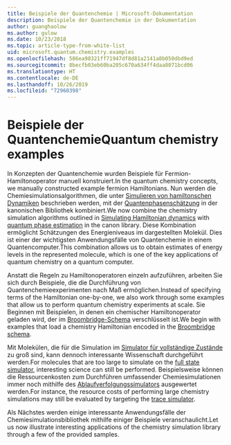 ```yaml
---
title: Beispiele der Quantenchemie | Microsoft-Dokumentation
description: Beispiele der Quantenchemie in der Dokumentation
author: guanghaolow
ms.author: gulow
ms.date: 10/23/2018
ms.topic: article-type-from-white-list
uid: microsoft.quantum.chemistry.examples
ms.openlocfilehash: 586ea98321ff71947df8d81a2141a8b050dbd9ed
ms.sourcegitcommit: 8becfb03eb60ba205c670a634ff4daa8071bcd06
ms.translationtype: HT
ms.contentlocale: de-DE
ms.lasthandoff: 10/26/2019
ms.locfileid: "72960398"
---
```

# <a name="quantum-chemistry-examples"></a><span data-ttu-id="89eb9-103">Beispiele der Quantenchemie</span><span class="sxs-lookup"><span data-stu-id="89eb9-103">Quantum chemistry examples</span></span>

<span data-ttu-id="89eb9-104">In Konzepten der Quantenchemie wurden Beispiele für Fermion-Hamiltonoperator manuell konstruiert.</span><span class="sxs-lookup"><span data-stu-id="89eb9-104">In the quantum chemistry concepts, we manually constructed example fermion Hamiltonians.</span></span> <span data-ttu-id="89eb9-105">Nun werden die Chemiesimulationsalgorithmen, die unter [Simulieren von hamiltonschen Dynamiken](xref:microsoft.quantum.libraries.standard.algorithms) beschrieben werden, mit der [Quantenphasenschätzung](xref:microsoft.quantum.libraries.characterization) in der kanonischen Bibliothek kombiniert.</span><span class="sxs-lookup"><span data-stu-id="89eb9-105">We now combine the chemistry simulation algorithms outlined in [Simulating Hamiltonian dynamics](xref:microsoft.quantum.libraries.standard.algorithms) with [quantum phase estimation](xref:microsoft.quantum.libraries.characterization) in the canon library.</span></span> <span data-ttu-id="89eb9-106">Diese Kombination ermöglicht Schätzungen des Energieniveaus im dargestellten Molekül. Dies ist einer der wichtigsten Anwendungsfälle von Quantenchemie in einem Quantencomputer.</span><span class="sxs-lookup"><span data-stu-id="89eb9-106">This combination allows us to obtain  estimates of energy levels in the represented molecule, which is one of the key applications of quantum chemistry on a quantum computer.</span></span> 

<span data-ttu-id="89eb9-107">Anstatt die Regeln zu Hamiltonoperatoren einzeln aufzuführen, arbeiten Sie sich durch Beispiele, die die Durchführung von Quantenchemieexperimenten nach Maß ermöglichen.</span><span class="sxs-lookup"><span data-stu-id="89eb9-107">Instead of specifying terms of the Hamiltonian one-by-one, we also work through some examples that allow us to perform quantum chemistry experiments at scale.</span></span> <span data-ttu-id="89eb9-108">Sie Beginnen mit Beispielen, in denen ein chemischer Hamiltonoperator geladen wird, der im [Broombridge-Schema](xref:microsoft.quantum.libraries.chemistry.schema.broombridge) verschlüsselt ist.</span><span class="sxs-lookup"><span data-stu-id="89eb9-108">We begin with examples that load a chemistry Hamiltonian encoded in the [Broombridge schema](xref:microsoft.quantum.libraries.chemistry.schema.broombridge).</span></span>

<span data-ttu-id="89eb9-109">Mit Molekülen, die für die Simulation im [Simulator für vollständige Zustände](xref:microsoft.quantum.machines.full-state-simulator) zu groß sind, kann dennoch interessante Wissenschaft durchgeführt werden.</span><span class="sxs-lookup"><span data-stu-id="89eb9-109">For molecules that are too large to simulate on the [full state simulator](xref:microsoft.quantum.machines.full-state-simulator), interesting science can still be performed.</span></span> <span data-ttu-id="89eb9-110">Beispielsweise können die Ressourcenkosten zum Durchführen umfassender Chemiesimulationen immer noch mithilfe des [Ablaufverfolgungssimulators](xref:microsoft.quantum.machines.qc-trace-simulator.intro) ausgewertet werden.</span><span class="sxs-lookup"><span data-stu-id="89eb9-110">For instance, the resource costs of performing large chemistry simulations may still be evaluated by targeting the [trace simulator](xref:microsoft.quantum.machines.qc-trace-simulator.intro).</span></span>

<span data-ttu-id="89eb9-111">Als Nächstes werden einige interessante Anwendungsfälle der Chemiesimulationsbibliothek mithilfe einiger Beispiele veranschaulicht.</span><span class="sxs-lookup"><span data-stu-id="89eb9-111">Let us now illustrate interesting applications of the chemistry simulation library through a few of the provided samples.</span></span>